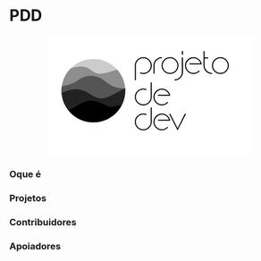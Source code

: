 # PDD

<p align="center">
  <img src="imgs/logo.png" />
</p>



### Oque é


### Projetos


### Contribuidores

### Apoiadores